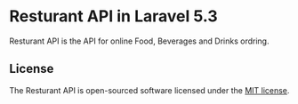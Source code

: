 # Resturant API in Laravel 5.3



Resturant API is the API for online Food, Beverages and Drinks ordring.



## License

The Resturant API is open-sourced software licensed under the [MIT license](http://opensource.org/licenses/MIT).
